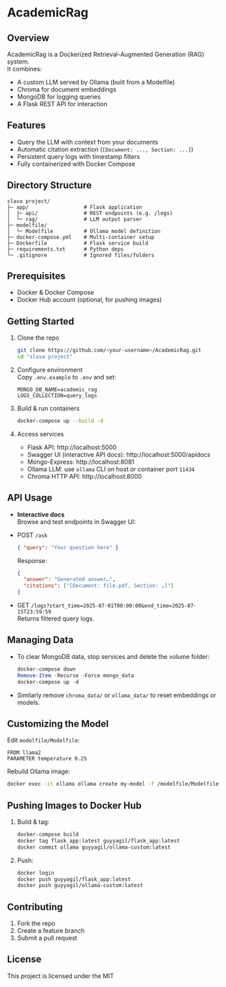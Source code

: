 # AcademicRag

## Overview
AcademicRag is a Dockerized Retrieval-Augmented Generation (RAG) system.  
It combines:
- A custom LLM served by Ollama (built from a Modelfile)  
- Chroma for document embeddings  
- MongoDB for logging queries  
- A Flask REST API for interaction  

## Features
- Query the LLM with context from your documents  
- Automatic citation extraction (`[Document: ..., Section: ...]`)  
- Persistent query logs with timestamp filters  
- Fully containerized with Docker Compose  

## Directory Structure
```
slava project/
├─ app/                  # Flask application
│  ├─ api/               # REST endpoints (e.g. /logs)
│  └─ rag/               # LLM output parser
├─ modelfile/
│  └─ Modelfile          # Ollama model definition
├─ docker-compose.yml    # Multi-container setup
├─ Dockerfile            # Flask service build
├─ requirements.txt      # Python deps
└─ .gitignore            # Ignored files/folders
```

## Prerequisites
- Docker & Docker Compose  
- Docker Hub account (optional, for pushing images)  

## Getting Started

1. Clone the repo  
   ```sh
   git clone https://github.com/<your-username>/AcademicRag.git
   cd "slava project"
   ```

2. Configure environment  
   Copy `.env.example` to `.env` and set:
   ```
   MONGO_DB_NAME=academic_rag
   LOGS_COLLECTION=query_logs
   ```

3. Build & run containers  
   ```sh
   docker-compose up --build -d
   ```

4. Access services  
   - Flask API:  http://localhost:5000  
   - Swagger UI (interactive API docs): http://localhost:5000/apidocs  
   - Mongo-Express: http://localhost:8081  
   - Ollama LLM: use `ollama` CLI on host or container port `11434`  
   - Chroma HTTP API: http://localhost:8000  

## API Usage

- **Interactive docs**  
  Browse and test endpoints in Swagger UI:
- POST `/ask`  
  ```json
  { "query": "Your question here" }
  ```
  Response:
  ```json
  {
    "answer": "Generated answer…",
    "citations": ["[Document: file.pdf, Section: …]"]
  }
  ```

- GET `/logs?start_time=2025-07-01T00:00:00&end_time=2025-07-15T23:59:59`  
  Returns filtered query logs.

## Managing Data

- To clear MongoDB data, stop services and delete the volume folder:
  ```powershell
  docker-compose down
  Remove-Item -Recurse -Force mongo_data
  docker-compose up -d
  ```
- Similarly remove `chroma_data/` or `ollama_data/` to reset embeddings or models.

## Customizing the Model

Edit `modelfile/Modelfile`:
```plain
FROM llama2
PARAMETER temperature 0.25
```
Rebuild Ollama image:
```sh
docker exec -it ollama ollama create my-model -f /modelfile/Modelfile
```

## Pushing Images to Docker Hub

1. Build & tag:
   ```sh
   docker-compose build
   docker tag flask_app:latest guyyagil/flask_app:latest
   docker commit ollama guyyagil/ollama-custom:latest
   ```
2. Push:
   ```sh
   docker login
   docker push guyyagil/flask_app:latest
   docker push guyyagil/ollama-custom:latest
   ```

## Contributing
1. Fork the repo  
2. Create a feature branch  
3. Submit a pull request  

## License
This project is licensed under the MIT